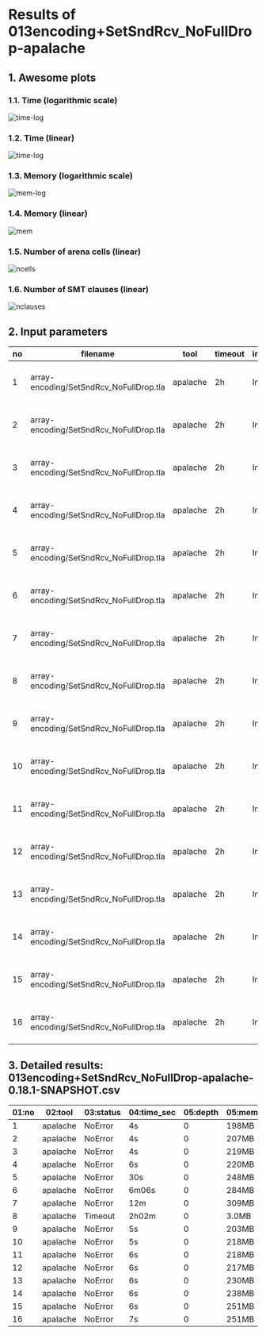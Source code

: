 # Results of 013encoding+SetSndRcv_NoFullDrop-apalache


## 1. Awesome plots

### 1.1. Time (logarithmic scale)

![time-log](013encoding+SetSndRcv_NoFullDrop-apalache-time-log.svg "Time Log")

### 1.2. Time (linear)

![time-log](013encoding+SetSndRcv_NoFullDrop-apalache-time.svg "Time Log")

### 1.3. Memory (logarithmic scale)

![mem-log](013encoding+SetSndRcv_NoFullDrop-apalache-mem-log.svg "Memory Log")

### 1.4. Memory (linear)

![mem](013encoding+SetSndRcv_NoFullDrop-apalache-mem.svg "Memory Log")

### 1.5. Number of arena cells (linear)

![ncells](013encoding+SetSndRcv_NoFullDrop-apalache-ncells.svg "Number of arena cells")

### 1.6. Number of SMT clauses (linear)

![nclauses](013encoding+SetSndRcv_NoFullDrop-apalache-nclauses.svg "Number of SMT clauses")

## 2. Input parameters

no  |  filename                                 |  tool      |  timeout  |  init  |  inv  |  next  |  args
----|-------------------------------------------|------------|-----------|--------|-------|--------|-----------------------------------------------------
1   |  array-encoding/SetSndRcv_NoFullDrop.tla  |  apalache  |  2h       |  Init  |  Inv  |  Next  |  --smt-encoding=arrays --length=0 --cinit=CInit0
2   |  array-encoding/SetSndRcv_NoFullDrop.tla  |  apalache  |  2h       |  Init  |  Inv  |  Next  |  --smt-encoding=arrays --length=2 --cinit=CInit2
3   |  array-encoding/SetSndRcv_NoFullDrop.tla  |  apalache  |  2h       |  Init  |  Inv  |  Next  |  --smt-encoding=arrays --length=4 --cinit=CInit4
4   |  array-encoding/SetSndRcv_NoFullDrop.tla  |  apalache  |  2h       |  Init  |  Inv  |  Next  |  --smt-encoding=arrays --length=6 --cinit=CInit6
5   |  array-encoding/SetSndRcv_NoFullDrop.tla  |  apalache  |  2h       |  Init  |  Inv  |  Next  |  --smt-encoding=arrays --length=8 --cinit=CInit8
6   |  array-encoding/SetSndRcv_NoFullDrop.tla  |  apalache  |  2h       |  Init  |  Inv  |  Next  |  --smt-encoding=arrays --length=10 --cinit=CInit10
7   |  array-encoding/SetSndRcv_NoFullDrop.tla  |  apalache  |  2h       |  Init  |  Inv  |  Next  |  --smt-encoding=arrays --length=12 --cinit=CInit12
8   |  array-encoding/SetSndRcv_NoFullDrop.tla  |  apalache  |  2h       |  Init  |  Inv  |  Next  |  --smt-encoding=arrays --length=14 --cinit=CInit14
9   |  array-encoding/SetSndRcv_NoFullDrop.tla  |  apalache  |  2h       |  Init  |  Inv  |  Next  |  --smt-encoding=oopsla19 --length=0 --cinit=CInit0
10  |  array-encoding/SetSndRcv_NoFullDrop.tla  |  apalache  |  2h       |  Init  |  Inv  |  Next  |  --smt-encoding=oopsla19 --length=2 --cinit=CInit2
11  |  array-encoding/SetSndRcv_NoFullDrop.tla  |  apalache  |  2h       |  Init  |  Inv  |  Next  |  --smt-encoding=oopsla19 --length=4 --cinit=CInit4
12  |  array-encoding/SetSndRcv_NoFullDrop.tla  |  apalache  |  2h       |  Init  |  Inv  |  Next  |  --smt-encoding=oopsla19 --length=6 --cinit=CInit6
13  |  array-encoding/SetSndRcv_NoFullDrop.tla  |  apalache  |  2h       |  Init  |  Inv  |  Next  |  --smt-encoding=oopsla19 --length=8 --cinit=CInit8
14  |  array-encoding/SetSndRcv_NoFullDrop.tla  |  apalache  |  2h       |  Init  |  Inv  |  Next  |  --smt-encoding=oopsla19 --length=10 --cinit=CInit10
15  |  array-encoding/SetSndRcv_NoFullDrop.tla  |  apalache  |  2h       |  Init  |  Inv  |  Next  |  --smt-encoding=oopsla19 --length=12 --cinit=CInit12
16  |  array-encoding/SetSndRcv_NoFullDrop.tla  |  apalache  |  2h       |  Init  |  Inv  |  Next  |  --smt-encoding=oopsla19 --length=14 --cinit=CInit14

## 3. Detailed results: 013encoding+SetSndRcv_NoFullDrop-apalache-0.18.1-SNAPSHOT.csv

01:no  |  02:tool   |  03:status  |  04:time_sec  |  05:depth  |  05:mem_kb  |  10:ninit_trans  |  11:ninit_trans  |  12:ncells  |  13:nclauses  |  14:navg_clause_len
-------|------------|-------------|---------------|------------|-------------|------------------|------------------|-------------|---------------|--------------------
1      |  apalache  |  NoError    |  4s           |  0         |  198MB      |  0               |  0               |  12         |  7.0          |  5.0
2      |  apalache  |  NoError    |  4s           |  0         |  207MB      |  0               |  0               |  80         |  79           |  8.0
3      |  apalache  |  NoError    |  4s           |  0         |  219MB      |  0               |  0               |  214        |  233          |  10
4      |  apalache  |  NoError    |  6s           |  0         |  220MB      |  0               |  0               |  372        |  435          |  11
5      |  apalache  |  NoError    |  30s          |  0         |  248MB      |  0               |  0               |  554        |  685          |  12
6      |  apalache  |  NoError    |  6m06s        |  0         |  284MB      |  0               |  0               |  760        |  983          |  12
7      |  apalache  |  NoError    |  12m          |  0         |  309MB      |  0               |  0               |  990        |  1.0K         |  12
8      |  apalache  |  Timeout    |  2h02m        |  0         |  3.0MB      |  0               |  0               |  1.0K       |  1.0K         |  13
9      |  apalache  |  NoError    |  5s           |  0         |  203MB      |  0               |  0               |  13         |  11           |  6.0
10     |  apalache  |  NoError    |  5s           |  0         |  218MB      |  0               |  0               |  88         |  99           |  8.0
11     |  apalache  |  NoError    |  6s           |  0         |  218MB      |  0               |  0               |  240        |  289          |  10
12     |  apalache  |  NoError    |  6s           |  0         |  217MB      |  0               |  0               |  416        |  527          |  11
13     |  apalache  |  NoError    |  6s           |  0         |  230MB      |  0               |  0               |  616        |  813          |  12
14     |  apalache  |  NoError    |  6s           |  0         |  238MB      |  0               |  0               |  840        |  1.0K         |  13
15     |  apalache  |  NoError    |  6s           |  0         |  251MB      |  0               |  0               |  1.0K       |  1.0K         |  14
16     |  apalache  |  NoError    |  7s           |  0         |  251MB      |  0               |  0               |  1.0K       |  1.0K         |  14
